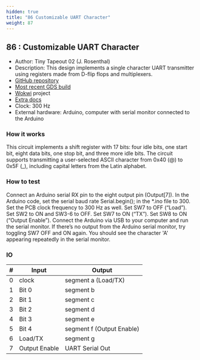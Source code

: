```yaml
---
hidden: true
title: "86 Customizable UART Character"
weight: 87
---
```


## 86 : Customizable UART Character

* Author: Tiny Tapeout 02 (J. Rosenthal)
* Description: This design implements a single character UART transmitter using registers made from D-flip flops and multiplexers.
* [GitHub repository](https://github.com/psychogenic/tt03-UARTcharacter)
* [Most recent GDS build](https://github.com/psychogenic/tt03-UARTcharacter/actions/runs/4773250581)
* [Wokwi](https://wokwi.com/projects/347140425276981843) project
* [Extra docs](https://wokwi.com/projects/347140425276981843)
* Clock: 300 Hz
* External hardware: Arduino, computer with serial monitor connected to the Arduino



### How it works

This circuit implements a shift register with 17 bits: four idle bits, one start bit, eight data bits, one stop bit, and three more idle bits. The circuit supports transmitting a user-selected ASCII character from 0x40 (@) to 0x5F (_), including capital letters from the Latin alphabet.

### How to test

Connect an Arduino serial RX pin to the eight output pin (Output[7]). In the Arduino code, set the serial baud rate Serial.begin(<baud rate>); in the *.ino file to 300. Set the PCB clock frequency to 300 Hz as well. Set SW7 to OFF (“Load”). Set SW2 to ON and SW3-6 to OFF. Set SW7 to ON (“TX”). Set SW8 to ON (“Output Enable”). Connect the Arduino via USB to your computer and run the serial monitor. If there’s no output from the Arduino serial monitor, try toggling SW7 OFF and ON again. You should see the character 'A' appearing repeatedly in the serial monitor.

### IO

| # | Input        | Output       |
|---|--------------|--------------|
| 0 | clock  | segment a (Load/TX) |
| 1 | Bit 0  | segment b |
| 2 | Bit 1  | segment c |
| 3 | Bit 2  | segment d |
| 4 | Bit 3  | segment e |
| 5 | Bit 4  | segment f (Output Enable) |
| 6 | Load/TX  | segment g |
| 7 | Output Enable  | UART Serial Out |
